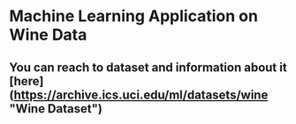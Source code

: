 # Machine Learning Application on Wine Data

## You can reach to dataset and information about it [here] (https://archive.ics.uci.edu/ml/datasets/wine "Wine Dataset")
